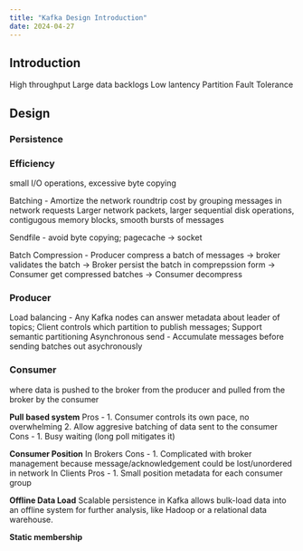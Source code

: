 ```yaml
---
title: "Kafka Design Introduction"
date: 2024-04-27
---
```


## Introduction
High throughput
Large data backlogs
Low lantency
Partition
Fault Tolerance

## Design
### Persistence
### Efficiency
small I/O operations, excessive byte copying

Batching - Amortize the network roundtrip cost by grouping messages in network requests
Larger network packets, larger sequential disk operations, contigugous memory blocks, smooth bursts of messages

Sendfile - avoid byte copying; pagecache -> socket

Batch Compression - Producer compress a batch of messages -> broker validates the batch -> Broker persist the batch in comprepssion form -> Consumer get compressed batches -> Consumer decompress

### Producer
Load balancing - Any Kafka nodes can answer metadata about leader of topics; Client controls which partition to publish messages; Support semantic partitioning
Asynchronous send - Accumulate messages before sending batches out asychronously

### Consumer
where data is pushed to the broker from the producer and pulled from the broker by the consumer

**Pull based system**
Pros - 1. Consumer controls its own pace, no overwhelming 2. Allow aggresive batching of data sent to the consumer
Cons - 1. Busy waiting (long poll mitigates it)

**Consumer Position**
In Brokers
Cons - 1. Complicated with broker management because message/acknowledgement could be lost/unordered in network
In Clients
Pros - 1. Small position metadata for each consumer group

**Offline Data Load**
Scalable persistence in Kafka allows bulk-load data into an offline system for further analysis, like Hadoop or a relational data warehouse.

**Static membership**



